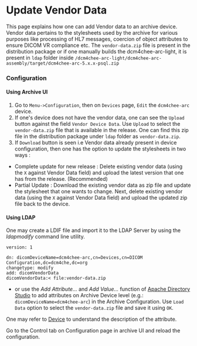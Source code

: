 # Update Vendor Data

This page explains how one can add Vendor data to an archive device. Vendor data pertains to the stylesheets used by the archive for various purposes like processing of HL7 messages, coercion of object attributes to ensure DICOM VR compliance etc. The `vendor-data.zip` file is present in the distribution package or if one manually builds the dcm4chee-arc-light, it is present in `ldap` folder inside `/dcm4chee-arc-light/dcm4chee-arc-assembly/target/dcm4chee-arc-5.x.x-psql.zip`

### Configuration

#### Using Archive UI

1. Go to `Menu->Configuration`, then on `Devices` page, `Edit` the `dcm4chee-arc` device.
2. If one's device does not have the vendor data, one can see the `Upload` button against the field `Vendor Device Data`. Use `Upload` to select the `vendor-data.zip` file that is available in the release. One can find this zip file in the distribution package under `ldap` folder as `vendor-data.zip`.
3. If `Download` button is seen i.e Vendor data already present in device configuration, then one has the option to update the stylesheets in two ways :

* Complete update for new release : Delete existing vendor data (using the `X` against Vendor Data field) and upload the latest version that one has from the release. (Recommended)
* Partial Update : Download the existing vendor data as zip file and update the stylesheet that one wants to change. Next, delete existing vendor data (using the `X` against Vendor Data field) and upload the updated zip file back to the device.

#### Using LDAP

One may create a LDIF file and import it to the LDAP Server by using the _ldapmodify_ command line utility.

```
version: 1

dn: dicomDeviceName=dcm4chee-arc,cn=Devices,cn=DICOM Configuration,dc=dcm4che,dc=org
changetype: modify
add: dicomVendorData
dicomVendorData:< file:vendor-data.zip
```

* or use the _Add Attribute..._ and _Add Value..._ function of [Apache Directory Studio](https://directory.apache.org/studio/) to add attributes on Archive Device level (e.g.: `dicomDeviceName=dcm4chee-arc`) in the Archive Configuration. Use `Load Data` option to select the `vendor-data.zip` file and save it using `OK`.

One may refer to [Device](http://dcm4chee-arc-cs.readthedocs.io/en/latest/networking/config/device.html#id1) to understand the description of the attribute.

Go to the Control tab on Configuration page in archive UI and reload the configuration.
